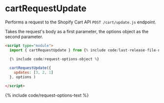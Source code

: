# cartRequestUpdate

Performs a request to the Shopify Cart API `POST /cart/update.js` endpoint.

Takes the request's body as a first parameter, the options object as the second parameter.

```html
<script type="module">
  import { cartRequestUpdate } from {% include code/last-release-file-name.html asset_url=true %}

  {% include code/request-options-object %}
    
  cartRequestUpdate({
    updates: [3, 2, 1]
  }, options )

</script>
```

{% include code/request-options-text %}